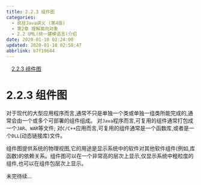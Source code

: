 ```yaml
---
title: 2.2.3 组件图
categories: 
  - 疯狂Java讲义 (第4版)
  - 第2章 理解面向对象
  - 2.2 UML(统一建模语言)介绍
date: 2020-01-18 02:24:00
updated: 2020-01-18 02:58:47
abbrlink: b7f10644
---
```

<div id='my_toc'><a href="/JavaReadingNotes/b7f10644/#2-2-3-组件图" class="header_1">2.2.3 组件图</a>&nbsp;<br></div>
<style>.header_1{margin-left: 1em;}.header_2{margin-left: 2em;}.header_3{margin-left: 3em;}.header_4{margin-left: 4em;}.header_5{margin-left: 5em;}.header_6{margin-left: 6em;}</style>
<!--more-->
<script>if (navigator.platform.search('arm')==-1){document.getElementById('my_toc').style.display = 'none';}var e,p = document.getElementsByTagName('p');while (p.length>0) {e = p[0];e.parentElement.removeChild(e);}</script>

<!--end-->
# 2.2.3 组件图
对于现代的大型应用程序而言,通常不只是单独一个类或单独一组类所能完成的,通常会由一个或多个可部署的组件组成。
对`Java`程序而言,可复用的组件通常打包成一个`JAR`、`WAR`等文件;
对`C/C++`应用而言,可复用的组件通常是一个函数库,或者是一个`DLL`(动态链接库)文件。

组件图提供系统的物理视图,它的用途是显示系统中的软件对其他软件组件(例如,库函数)的依赖关系。组件图可以在一个非常高的层次上显示,仅显示系统中粗粒度的组件,也可以在组件包层次上显示。

未完待续...
